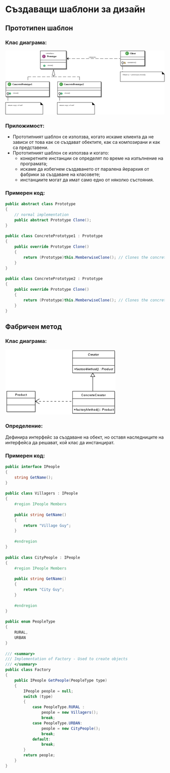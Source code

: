 # Създаващи шаблони за дизайн

## Прототипен шаблон

### Клас диаграма:

![Alt text](../imgs/prototype.png)

### Приложимост:

* Прототипният шаблон се използва, когато искаме клиента да не зависи от това как се създават обектите, как са композирани и как са представени.
* Прототипният шаблон се използва и когато:
  * конкретните инстанции се определят по време на изпълнение на програмата;
  * искаме да избегнем създаването от паралена йерархия от фабрики за създаване на класовете;
  * инстанциите могат да имат само едно от няколко състояния.

### Примерен код:

```cs
public abstract class Prototype
{
    // normal implementation
    public abstract Prototype Clone();
}

public class ConcretePrototype1 : Prototype
{
    public override Prototype Clone()
    {
        return (Prototype)this.MemberwiseClone(); // Clones the concrete class.
    }
}

public class ConcretePrototype2 : Prototype
{
    public override Prototype Clone()
    {
        return (Prototype)this.MemberwiseClone(); // Clones the concrete class.
    }
}
```

## Фабричен метод

### Клас диаграма:

![Alt text](../imgs/FactoryMethod.png)

### Определение:

Дефинира интерфейс за създаване на обект, но оставя наследниците на интерфейса да решават, кой клас да инстанцират.

### Примерен код:

```cs
public interface IPeople
{
    string GetName();
}

public class Villagers : IPeople
{
    #region IPeople Members

    public string GetName()
    {
        return "Village Guy";
    }

    #endregion
}

public class CityPeople : IPeople
{
    #region IPeople Members

    public string GetName()
    {
        return "City Guy";
    }

    #endregion
}

public enum PeopleType
{
    RURAL,
    URBAN
}

/// <summary>
/// Implementation of Factory - Used to create objects
/// </summary>
public class Factory
{
    public IPeople GetPeople(PeopleType type)
    {
        IPeople people = null;
        switch (type)
        {
            case PeopleType.RURAL :
                people = new Villagers();
                break;
            case PeopleType.URBAN:
                people = new CityPeople();
                break;
            default:
                break;
        }
        return people;
    }
}
```